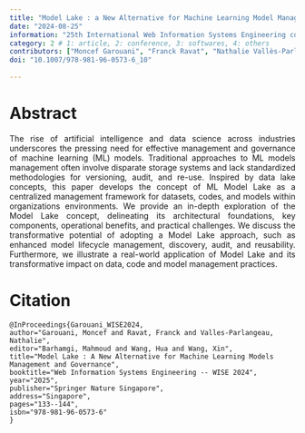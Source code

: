 ```yaml
---
title: "Model Lake : a New Alternative for Machine Learning Model Management and Governance"
date: "2024-08-25"
information: "25th International Web Information Systems Engineering conference (WISE 2024)"
category: 2 # 1: article, 2: conference, 3: softwares, 4: others
contributors: ["Moncef Garouani", "Franck Ravat", "Nathalie Vallès-Parlangeau"]
doi: "10.1007/978-981-96-0573-6_10"
 
---
```


# Abstract
<p style='text-align: justify;'>
The rise of artificial intelligence and data science across industries underscores the pressing need for effective management and governance of machine learning (ML) models. Traditional approaches to ML models management often involve disparate storage systems and lack standardized methodologies for versioning, audit, and re-use. Inspired by data lake concepts, this paper develops the concept of ML Model Lake as a centralized management framework for datasets, codes, and models within organizations environments. We provide an in-depth exploration of the Model Lake concept, delineating its architectural foundations, key components, operational benefits, and practical challenges. We discuss the transformative potential of adopting a Model Lake approach, such as enhanced model lifecycle management, discovery, audit, and reusability. Furthermore, we illustrate a real-world application of Model Lake and its transformative impact on data, code and model management practices.</p>
 
 
# Citation

```
@InProceedings{Garouani_WISE2024,
author="Garouani, Moncef and Ravat, Franck and Valles-Parlangeau, Nathalie",
editor="Barhamgi, Mahmoud and Wang, Hua and Wang, Xin",
title="Model Lake : A New Alternative for Machine Learning Models Management and Governance",
booktitle="Web Information Systems Engineering -- WISE 2024",
year="2025",
publisher="Springer Nature Singapore",
address="Singapore",
pages="133--144",
isbn="978-981-96-0573-6"
}
```
